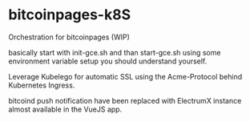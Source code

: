 # bitcoinpages-k8S

Orchestration for bitcoinpages (WIP)

basically start with init-gce.sh and than start-gce.sh using some environment variable setup you should understand yourself.

Leverage Kubelego for automatic SSL using the Acme-Protocol behind Kubernetes Ingress.

bitcoind push notification have been replaced with ElectrumX instance almost available in the VueJS app.
